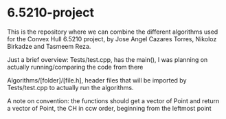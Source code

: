 # 6.5210-project

This is the repository where we can combine the different algorithms used for the Convex Hull 6.5210 project, by Jose Angel Cazares Torres, Nikoloz Birkadze and Tasmeem Reza.

Just a brief overview:
Tests/test.cpp, has the main(), I was planning on actually running/comparing the code from there

Algorithms/[folder]/[file.h], header files that will be imported by Tests/test.cpp to actually run the algorithms.

A note on convention: the functions should get a vector of Point<double> and return a vector of Point<double>, the CH in ccw order, beginning from the leftmost point
